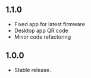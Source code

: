 ## 1.1.0

- Fixed app for latest firmware
- Desktop app QR code
- Minor code refactoring

## 1.0.0

- Stable release.